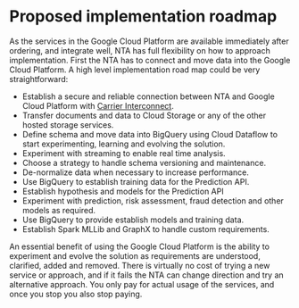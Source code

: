 # Proposed implementation roadmap

As the services in the Google Cloud Platform are available immediately after ordering, and integrate well, NTA has full flexibility on how to approach implementation. First the NTA has to connect and move data into the Google Cloud Platform. A high level implementation road map could be very straightforward:

* Establish a secure and reliable connection between NTA and Google Cloud Platform with [Carrier Interconnect](https://cloud.google.com/interconnect/).
* Transfer documents and data to Cloud Storage or any of the other hosted storage services.
* Define schema and move data into BigQuery using Cloud Dataflow to start experimenting, learning and evolving the solution.
 * Experiment with streaming to enable real time analysis.
 * Choose a strategy to handle schema versioning and maintenance.
 * De-normalize data when necessary to increase performance.
 * Use BigQuery to establish training data for the Prediction API.
* Establish hypothesis and models for the Prediction API
 * Experiment with prediction, risk assessment, fraud detection and other models as required.
 * Use BigQuery to provide establish models and training data.
* Establish Spark MLLib and GraphX to handle custom requirements.

An essential benefit of using the Google Cloud Platform is the ability to experiment and evolve the solution as requirements are understood, clarified, added and removed. There is virtually no cost of trying a new service or approach, and if it fails the NTA can change direction and try an alternative approach. You only pay for actual usage of the services, and once you stop you also stop paying.